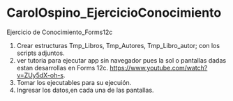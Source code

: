 # CarolOspino_EjercicioConocimiento
Ejercicio de Conocimiento_Forms12c
1. Crear estructuras Tmp_Libros, Tmp_Autores, Tmp_Libro_autor; con los scripts adjuntos.
2. ver tutoria para ejecutar app sin navegador pues la sol o pantallas dadas estan desarrollas en Forms 12c. 
https://www.youtube.com/watch?v=ZUy5dX-oh-s.
3. Tomar los ejecutables para su ejecuión.
4. Ingresar los datos,en cada una de las pantallas.
